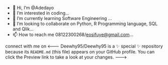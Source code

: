 - 👋 Hi, I’m @Adedayo
- 👀 I’m interested in coding...
- 🌱 I’m currently learning Software Engineering ...
- 💞️ I’m looking to collaborate on Python, R Programming language, SQL and Qlik...
- 📫 How to reach me 08122300268/eosifuye@gmail.com...

connect with me on
<---
Deewhy95/Deewhy95 is a ✨ special ✨ repository because its `README.md` (this file) appears on your GitHub profile.
You can click the Preview link to take a look at your changes.
--->

